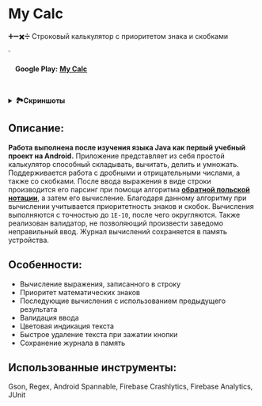 # My Calc
➕➖✖️➗ Строковый калькулятор с приоритетом знака и скобками

<img src="https://github.com/lavdev4/MyCalc/assets/103329075/1551789c-4a6e-4bfa-b1ec-8ea73de6da9d" width="2%" height="2%" align="center"> **Google Play:** [**My Calc**](https://play.google.com/store/apps/details?id=com.lavdevapp.mycalc)
 
<details>
  <summary><b>🏞️Скриншоты</b></summary>
    <p align="center">
      <img width="30%" height="30%" src="https://github.com/lavdev4/MyCalc/assets/103329075/b4c2efb0-6c66-47e0-9aa9-5f687f9eb189">
    </p>
    <p align="center">
      <img width="60%" height="60%" src="https://github.com/lavdev4/MyCalc/assets/103329075/ee8413e0-d529-41b8-9c2e-6ec973b5ee4d">
    </p>
</details>

## Описание: 
**Работа выполнена после изучения языка Java как первый учебный проект на Android.** Приложение представляет из себя простой калькулятор способный складывать, вычитать, делить и умножать. Поддерживается работа с дробными и отрицательными числами, а также со скобками. После ввода выражения в виде строки производится его парсинг при помощи алгоритма [**обратной польской нотации**](https://ru.wikipedia.org/wiki/Обратная_польская_запись "обратной польской нотации"), а затем его вычисление. Благодаря данному алгоритму при вычислении учитывается приоритетность знаков и скобок. Вычисления выполняются с точностью до ```1E-10```, после чего округляются. Также реализован валидатор, не позволяющий произвести заведомо неправильный ввод. Журнал вычислений сохраняется в память устройства.

## Особенности:
- Вычисление выражения, записанного в строку
- Приоритет математических знаков
- Последующие вычисления с использованием предыдущего результата
- Валидация ввода
- Цветовая индикация текста
- Быстрое удаление текста при зажатии кнопки
- Сохранение журнала в память

## Использованные инструменты:
Gson, Regex, Android Spannable, Firebase Crashlytics, Firebase Analytics, JUnit
